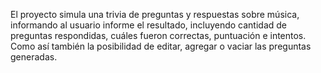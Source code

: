El proyecto simula una trivia de preguntas y respuestas sobre música, informando al usuario informe el resultado, incluyendo cantidad de preguntas respondidas, cuáles fueron correctas, puntuación e intentos. Como así también la posibilidad de editar, agregar o vaciar las preguntas generadas.